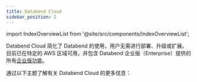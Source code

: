 ```yaml
---
title: Databend Cloud
sidebar_position: 2
---
```


import IndexOverviewList from '@site/src/components/IndexOverviewList';

Databend Cloud 简化了 Databend 的使用，用户无需进行部署、升级或扩展。目前已在特定的 AWS 区域可用，并包含 Databend 企业版（Enterprise）提供的所有[企业版功能](../01-dee/10-enterprise-features.md)。

通过以下主题了解有关 Databend Cloud 的更多信息：

<IndexOverviewList />
